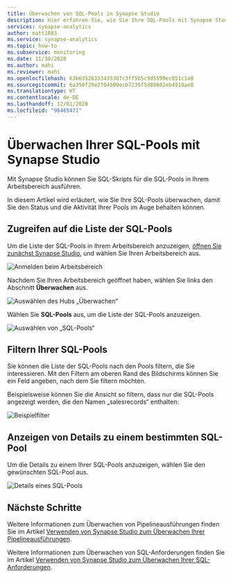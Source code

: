 ```yaml
---
title: Überwachen von SQL-Pools in Synapse Studio
description: Hier erfahren Sie, wie Sie Ihre SQL-Pools mit Synapse Studio überwachen.
services: synapse-analytics
author: matt1883
ms.service: synapse-analytics
ms.topic: how-to
ms.subservice: monitoring
ms.date: 11/30/2020
ms.author: mahi
ms.reviewer: mahi
ms.openlocfilehash: 63b63526333435387c3ff5b5c9d5599ec851c1a8
ms.sourcegitcommit: 6a350f39e2f04500ecb7235f5d88682eb4910ae8
ms.translationtype: HT
ms.contentlocale: de-DE
ms.lasthandoff: 12/01/2020
ms.locfileid: "96465471"
---
```

# <a name="use-synapse-studio-to-monitor-your-sql-pools"></a>Überwachen Ihrer SQL-Pools mit Synapse Studio

Mit Synapse Studio können Sie SQL-Skripts für die SQL-Pools in Ihrem Arbeitsbereich ausführen.

In diesem Artikel wird erläutert, wie Sie Ihre SQL-Pools überwachen, damit Sie den Status und die Aktivität Ihrer Pools im Auge behalten können.

## <a name="access-sql-pools-list"></a>Zugreifen auf die Liste der SQL-Pools

Um die Liste der SQL-Pools in Ihrem Arbeitsbereich anzuzeigen, [öffnen Sie zunächst Synapse Studio](https://web.azuresynapse.net/), und wählen Sie Ihren Arbeitsbereich aus.

![Anmelden beim Arbeitsbereich](./media/common/login-workspace.png)

Nachdem Sie Ihren Arbeitsbereich geöffnet haben, wählen Sie links den Abschnitt **Überwachen** aus.

![Auswählen des Hubs „Überwachen“](./media/common/left-nav.png)

Wählen Sie **SQL-Pools** aus, um die Liste der SQL-Pools anzuzeigen.

 ![Auswählen von „SQL-Pools“](./media/how-to-monitor-sql-pools/monitor-hub-nav-sql-pools.png)

## <a name="filter-your-sql-pools"></a>Filtern Ihrer SQL-Pools

Sie können die Liste der SQL-Pools nach den Pools filtern, die Sie interessieren. Mit den Filtern am oberen Rand des Bildschirms können Sie ein Feld angeben, nach dem Sie filtern möchten.

Beispielsweise können Sie die Ansicht so filtern, dass nur die SQL-Pools angezeigt werden, die den Namen „salesrecords“ enthalten:

![Beispielfilter](./media/how-to-monitor-sql-pools/filter-example.png)

## <a name="view-details-about-a-specific-sql-pool"></a>Anzeigen von Details zu einem bestimmten SQL-Pool

Um die Details zu einem Ihrer SQL-Pools anzuzeigen, wählen Sie den gewünschten SQL-Pool aus.

![Details eines SQL-Pools](./media/how-to-monitor-sql-pools/sql-pool-details.png)

## <a name="next-steps"></a>Nächste Schritte

Weitere Informationen zum Überwachen von Pipelineausführungen finden Sie im Artikel [Verwenden von Synapse Studio zum Überwachen Ihrer Pipelineausführungen](how-to-monitor-pipeline-runs.md). 

Weitere Informationen zum Überwachen von SQL-Anforderungen finden Sie im Artikel [Verwenden von Synapse Studio zum Überwachen Ihrer SQL-Anforderungen](how-to-monitor-sql-requests.md).